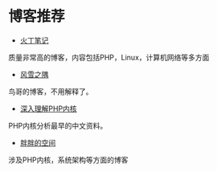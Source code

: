 # 博客推荐

- [火丁笔记](https://huoding.com/)

质量非常高的博客，内容包括PHP，Linux，计算机网络等多方面

- [风雪之隅](http://www.laruence.com/)

鸟哥的博客，不用解释了。

- [深入理解PHP内核](http://www.php-internals.com/)

PHP内核分析最早的中文资料。

- [胖胖的空间](http://www.phppan.com/)

涉及PHP内核，系统架构等方面的博客